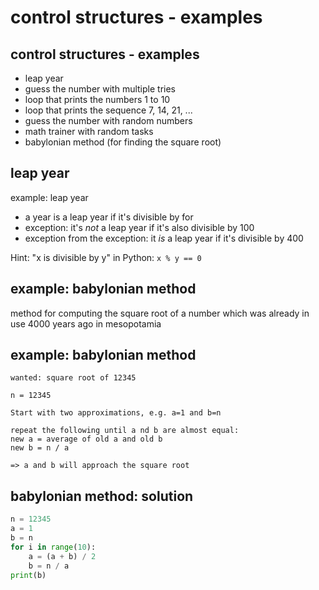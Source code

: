 # control structures - examples

## control structures - examples

- leap year
- guess the number with multiple tries
- loop that prints the numbers 1 to 10
- loop that prints the sequence 7, 14, 21, ...
- guess the number with random numbers
- math trainer with random tasks
- babylonian method (for finding the square root)

## leap year

example: leap year

- a year is a leap year if it's divisible by for
- exception: it's _not_ a leap year if it's also divisible by 100
- exception from the exception: it _is_ a leap year if it's divisible by 400

Hint: "x is divisible by y" in Python: `x % y == 0`

## example: babylonian method

method for computing the square root of a number which was already in use 4000 years ago in mesopotamia

## example: babylonian method

```pseudocode
wanted: square root of 12345

n = 12345

Start with two approximations, e.g. a=1 and b=n

repeat the following until a nd b are almost equal:
new a = average of old a and old b
new b = n / a

=> a and b will approach the square root
```

## babylonian method: solution

```py
n = 12345
a = 1
b = n
for i in range(10):
    a = (a + b) / 2
    b = n / a
print(b)
```
